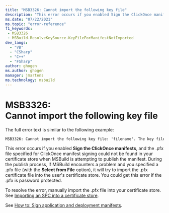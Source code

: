 ```yaml
---
title: "MSB3326: Cannot import the following key file"
description: "This error occurs if you enabled Sign the ClickOnce manifests, and the .pfx file specified for ClickOnce manifest signing could not be found in your certificate store when MSBuild is attempting to publish the manifest."
ms.date: "07/22/2021"
ms.topic: "error-reference"
f1_keywords:
 - MSB3326
 - MSBuild.ResolveKeySource.KeyFileForManifestNotImported
dev_langs:
  - "VB"
  - "CSharp"
  - "C++"
  - "FSharp"
author: ghogen
ms.author: ghogen
manager: jmartens
ms.technology: msbuild
---
```

# MSB3326: Cannot import the following key file

The full error text is similar to the following example:

```output
MSB3326: Cannot import the following key file: 'filename'. The key file may be password protected. To correct this, try to import the certificate again or import the certificate manually into the current user’s personal certificate store.
```

This error occurs if you enabled **Sign the ClickOnce manifests**, and the .pfx file specified for ClickOnce manifest signing could not be found in your certificate store when MSBuild is attempting to publish the manifest. During the publish process, if MSBuild encounters a problem and you specified a .pfx file (with the **Select from File** option), it will try to import the .pfx certificate file into the user's certificate store. You could get this error if the .pfx is password protected.

To resolve the error, manually import the .pfx file into your certificate store. See [Importing an SPC into a certificate store](/windows-hardware/drivers/install/importing-an-spc-into-a-certificate-store).

See [How to: Sign application and deployment manifests](../../ide/how-to-sign-application-and-deployment-manifests.md).
